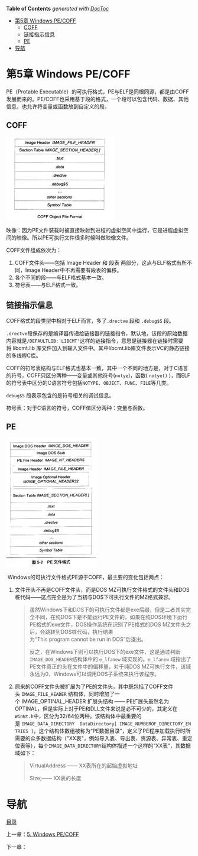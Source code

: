 <!-- START doctoc generated TOC please keep comment here to allow auto update -->
<!-- DON'T EDIT THIS SECTION, INSTEAD RE-RUN doctoc TO UPDATE -->
**Table of Contents**  *generated with [DocToc](https://github.com/thlorenz/doctoc)*

- [第5章 Windows PE/COFF](#%E7%AC%AC5%E7%AB%A0%C2%A0windows%C2%A0pecoff)
  - [COFF](#coff)
  - [链接指示信息](#%E9%93%BE%E6%8E%A5%E6%8C%87%E7%A4%BA%E4%BF%A1%E6%81%AF)
  - [PE](#pe)
- [导航](#%E5%AF%BC%E8%88%AA)

<!-- END doctoc generated TOC please keep comment here to allow auto update -->

# 第5章 Windows PE/COFF

PE（Protable Executable）的可执行格式，PE与ELF是同根同源，都是由COFF发展而来的。PE/COFF也采用基于段的格式，一个段可以包含代码、数据、其他信息，也允许将变量或函数放到自定义的段。 

## COFF

![img](img/chap5/img0.png)

映像：因为PE文件装载时被直接映射到进程的虚拟空间中运行，它是进程虚拟空间的映像。所以PE可执行文件很多时候叫做映像文件。

COFF文件组成依次为：

1. COFF文件头——包括 Image Header 和 段表 两部分，这点与ELF格式有所不同，Image Header中不再需要有段表的偏移。
2. 各个不同的段——与ELF格式基本一致。
3. 符号表——与ELF格式一致。

## 链接指示信息

COFF格式的段类型中相对于ELF而言，多了`.drectve` 段和 `.debug$S` 段。 

`.drectve`段保存的是编译器传递给链接器的链接指令，默认地，该段的原始数据内容就是`/DEFAULTLIB:'LIBCMT'`这样的链接指令，意思是链接器在链接时需要将 libcmt.lib 库文件加入到输入文件中。其中libcmt.lib库文件表示VC的静态链接的多线程C库。

COFF的符号表结构与ELF格式也基本一致，其中一个不同的地方是，对于C语言的符号，COFF只区分两种——变量或其他符号(`notye`)，函数( `notye()` )，而ELF的符号表中区分的C语言符号包括`NOTYPE`、`OBJECT`、`FUNC`、`FILE`等几类。

`debug$S` 段表示包含的是符号相关的调试信息。

符号表：对于C语言的符号，COFF值区分两种：变量与函数。

## PE

![img](img/chap5/img1.png)

 Windows的可执行文件格式PE源于COFF，最主要的变化包括两点：

1. 文件开头不再是COFF文件头，而是DOS MZ可执行文件格式的文件头和DOS桩代码——这点完全是为了当初与DOS下可执行文件的MZ格式兼容。

   >虽然Windows下和DOS下的可执行文件都是exe后缀，但是二者其实完全不同，在纯DOS下是不能运行PE文件的，如果在纯DOS环境下运行PE格式的exe文件，DOS操作系统在识别了PE格式的DOS MZ文件头之后，会跳转到DOS桩代码，执行结果为“This program cannot be run in DOS”后退出。
   >
   >反之，在Windows下则可以执行DOS下的exe文件，这是通过判断`IMAGE_DOS_HEADER`结构体中的 `e_lfanew` 域实现的。`e_lfanew` 域指出了PE文件真正的头在文件中的偏移量，对于纯DOS MZ可执行文件，该域永远为0，Windows可以调用DOS子系统来执行该程序。

2. 原来的COFF文件头被扩展为了PE的文件头，其中既包括了COFF文件头 `IMAGE_FILE_HEADER` 结构体，同时增加了一个 IMAGE_OPTINAL_HEADER 扩展头结构 —— PE扩展头虽然名为OPTINAL，但是实际上对于PE和DLL文件来说是必不可少的，其定义在`WinNt.h`中，区分为32/64位两种。该结构体中最重要的是 `IMAGE_DATA_DIRECTORY  DataDirectory[ IMAGE_NUMBEROF_DIRECTORY_ENTRIES ]`，这个结构体数组被称为“PE数据目录”，定义了PE程序加载执行时所需要的众多数据结构（"XX表"，例如导入表、导出表、资源表、异常表、重定位表等），每个`IMAGE_DATA_DIRECTORY`结构体描述一个这样的“XX表”，其数据域如下：

   > VirtualAddress —— XX表所在的起始虚拟地址
   >
   > Size;—— XX表的长度

# 导航

[目录](README.md)

上一章：[5. Windows PE/COFF](5. Windows PE/COFF.md)

下一章：